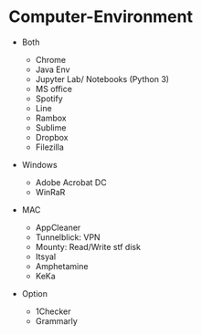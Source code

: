 # Computer-Environment
* Both
  * Chrome
  * Java Env
  * Jupyter Lab/ Notebooks (Python 3)
  * MS office
  * Spotify
  * Line
  * Rambox
  * Sublime
  * Dropbox
  * Filezilla
  
* Windows
  * Adobe Acrobat DC
  * WinRaR
 
* MAC
  * AppCleaner
  * Tunnelblick: VPN
  * Mounty: Read/Write stf disk
  * Itsyal
  * Amphetamine
  * KeKa

* Option
  * 1Checker
  * Grammarly
  
